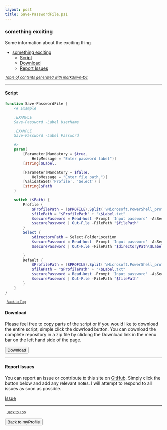```yaml
---
layout: post
title: Save-PasswordFile.ps1
---
```


### something exciting

Some information about the exciting thing

- [something exciting](#something-exciting)
  - [Script](#script)
  - [Download](#download)
  - [Report Issues](#report-issues)

<small><i><a href='http://ecotrust-canada.github.io/markdown-toc/'>Table of contents generated with markdown-toc</a></i></small>

---

#### Script

```powershell
function Save-PasswordFile {
	<# Example

	.EXAMPLE
	Save-Password -Label UserName

	.EXAMPLE
	Save-Password -Label Password

	#>
	param(
		[Parameter(Mandatory = $true,
			HelpMessage = "Enter password label")]
		[string]$Label,

		[Parameter(Mandatory = $false,
			HelpMessage = "Enter file path.")]
		[ValidateSet('Profile', 'Select') ]
		[string]$Path
	)

	switch ($Path) {
		Profile {
			$ProfilePath = ($PROFILE).Split('\Microsoft.PowerShell_profile.ps1')[0]
			$filePath = "$ProfilePath" + "\$Label.txt"
			$securePassword = Read-host -Prompt 'Input password' -AsSecureString | ConvertFrom-SecureString
			$securePassword | Out-File -FilePath "$filePath"
		}
		Select {
			$directoryPath = Select-FolderLocation
			$securePassword = Read-host -Prompt 'Input password' -AsSecureString | ConvertFrom-SecureString
			$securePassword | Out-File -FilePath "$directoryPath\$Label.txt"

		}
		Default {
			$ProfilePath = ($PROFILE).Split('\Microsoft.PowerShell_profile.ps1')[0]
			$filePath = "$ProfilePath" + "\$Label.txt"
			$securePassword = Read-host -Prompt 'Input password' -AsSecureString | ConvertFrom-SecureString
			$securePassword | Out-File -FilePath "$filePath"
		}
	}
}
```

<span style="font-size:11px;"><a href="#"><i class="fas fa-caret-up" aria-hidden="true" style="color: white; margin-right:5px;"></i>Back to Top</a></span>

#### Download

Please feel free to copy parts of the script or if you would like to download the entire script, simple click the download button. You can download the complete repository in a zip file by clicking the Download link in the menu bar on the left hand side of the page.

<button class="btn" type="submit" onclick="window.open('https://scripts.lukeleigh.com/powershell/functions/myProfile/Save-PasswordFile.ps1')">
    <i class="fa fa-cloud-download-alt">
    </i>
        Download
</button>

---

#### Report Issues

You can report an issue or contribute to this site on <a href="https://github.com/BanterBoy/scripts-blog/issues">GitHub</a>. Simply click the button below and add any relevant notes. I will attempt to respond to all issues as soon as possible.

<!-- Place this tag where you want the button to render. -->

<a class="github-button" href="https://github.com/BanterBoy/scripts-blog/issues/new?title=Save-PasswordFile.ps1&body=There is a problem with this function. Please find details below." data-show-count="true" aria-label="Issue BanterBoy/scripts-blog on GitHub">Issue</a>

---

<span style="font-size:11px;"><a href="#"><i class="fas fa-caret-up" aria-hidden="true" style="color: white; margin-right:5px;"></i>Back to Top</a></span>

<a href="/menu/_pages/myProfile.html">
    <button class="btn">
        <i class='fas fa-reply'>
        </i>
            Back to myProfile
    </button>
</a>

[1]: http://ecotrust-canada.github.io/markdown-toc
[2]: https://github.com/googlearchive/code-prettify
